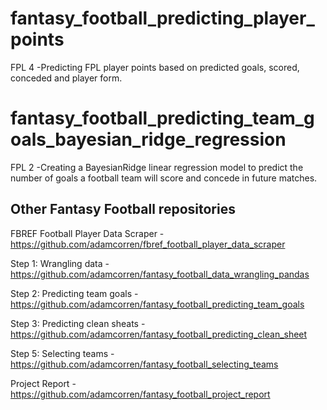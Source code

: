 # fantasy_football_predicting_player_points
FPL 4 -Predicting FPL player points based on predicted goals, scored, conceded and player form.

# fantasy_football_predicting_team_goals_bayesian_ridge_regression
FPL 2 -Creating a BayesianRidge linear regression model to predict the number of goals a football team will score and concede in future matches.

## Other Fantasy Football repositories

FBREF Football Player Data Scraper - https://github.com/adamcorren/fbref_football_player_data_scraper

Step 1: Wrangling data - https://github.com/adamcorren/fantasy_football_data_wrangling_pandas

Step 2: Predicting team goals - https://github.com/adamcorren/fantasy_football_predicting_team_goals

Step 3: Predicting clean sheats - https://github.com/adamcorren/fantasy_football_predicting_clean_sheet

Step 5: Selecting teams - https://github.com/adamcorren/fantasy_football_selecting_teams

Project Report - https://github.com/adamcorren/fantasy_football_project_report
